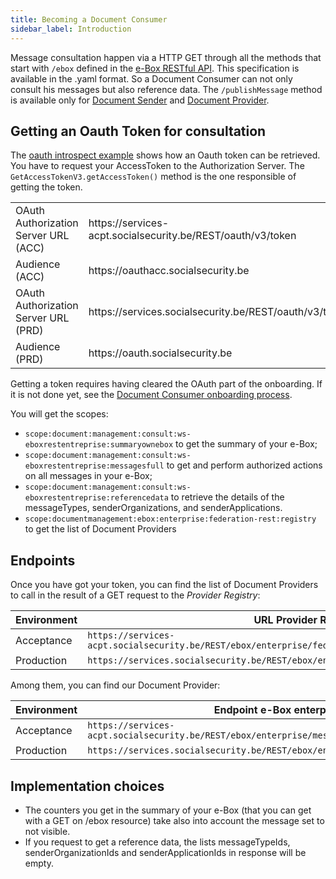 ```yaml
---
title: Becoming a Document Consumer
sidebar_label: Introduction
---
```


Message consultation happen via a HTTP GET through all the methods that start with ```/ebox``` defined in the [e-Box RESTful API](../spec/specifications.md).
This specification is available in the .yaml format.
So a Document Consumer can not only consult his messages but also reference data.
The ```/publishMessage``` method is available only for [Document Sender](../ds/document_sender.md) and [Document Provider](../dp/document_provider.md).

## Getting an Oauth Token for consultation
The [oauth introspect example](https://github.com/e-Box-Enterprise-Belgium/examples/tree/master/ouath-introspect) shows how an Oauth token can be retrieved.
You have to request your AccessToken to the Authorization Server.
The ``GetAccessTokenV3.getAccessToken()`` method is the one responsible of getting the token.

<table>
<tr><td>OAuth Authorization Server URL (ACC)</td><td>https://services-acpt.socialsecurity.be/REST/oauth/v3/token</td></tr>
<tr><td>Audience (ACC)</td><td>https://oauthacc.socialsecurity.be</td></tr>
<tr><td>OAuth Authorization Server URL (PRD)</td><td>https://services.socialsecurity.be/REST/oauth/v3/token</td></tr>
<tr><td>Audience (PRD)</td><td>https://oauth.socialsecurity.be</td></tr>
</table>

Getting a token requires having cleared the OAuth part of the onboarding. If it is not done yet, see the [Document Consumer onboarding process](onboarding_process.md).

You will get the scopes:
- ``scope:document:management:consult:ws-eboxrestentreprise:summaryownebox`` to get the summary of your e-Box;
- ``scope:document:management:consult:ws-eboxrestentreprise:messagesfull`` to get and perform authorized actions on all messages in your e-Box;  
- ``scope:document:management:consult:ws-eboxrestentreprise:referencedata`` to retrieve the details of the messageTypes, senderOrganizations, and senderApplications.
- ``scope:documentmanagement:ebox:enterprise:federation-rest:registry`` to get the list of Document Providers

## Endpoints
Once you have got your token, you can find the list of Document Providers to call in the result of a GET request to the *Provider Registry*:

| Environment| URL Provider Registry                                                                     |
|------------|------------------------------------------------------------------------------------------------|
| Acceptance | ``https://services-acpt.socialsecurity.be/REST/ebox/enterprise/federation/v1/messageProviders``|
| Production | ``https://services.socialsecurity.be/REST/ebox/enterprise/federation/v1/messageProviders``     |

Among them, you can find our Document Provider:

| Environment| Endpoint e-Box enterprise                                                           |
|------------|-------------------------------------------------------------------------------------|
| Acceptance | ``https://services-acpt.socialsecurity.be/REST/ebox/enterprise/messageRegistry/v2/``|
| Production | ``https://services.socialsecurity.be/REST/ebox/enterprise/messageRegistry/v2/``      |

## Implementation choices
- The counters you get in the summary of your e-Box (that you can get with a GET on /ebox resource) take also into account the message set to not visible.
- If you request to get a reference data, the lists messageTypeIds, senderOrganizationIds and senderApplicationIds in response will be empty.